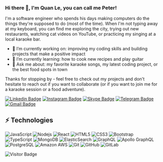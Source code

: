 ### Hi there 👋, I'm Quan Le, you can call me Peter!

I'm a software engineer who spends his days making computers do the things they're supposed to do (most of the time). When I'm not typing away at my keyboard, you can find me exploring the city, trying out new restaurants, watching cat videos on YouTube, or practicing my singing at a local karaoke bar.

- 🔭 I’m currently working on: improving my coding skills and building projects that make a positive impact
- 🌱 I’m currently learning: how to cook new recipes and play guitar
- 💬 Ask me about: my favorite karaoke songs, my latest coding project, or the best food spots in town

Thanks for stopping by - feel free to check out my projects and don't hesitate to reach out if you want to collaborate (or if you want to join me for a karaoke session or a food adventure).

[![Linkedin Badge](https://img.shields.io/badge/-quanls-blue?style=flat-square&logo=Linkedin&logoColor=white&link=https://www.linkedin.com/in/quanls/)](https://www.linkedin.com/in/quanls/)
[![Instagram Badge](https://img.shields.io/badge/-quanls2509-purple?style=flat-square&logo=instagram&logoColor=white&link=https://instagram.com/quanls2509/)](https://instagram.com/quanls2509)
[![Skype Badge](https://img.shields.io/badge/-quanls2509-blue?style=flat-square&logo=skype&logoColor=white&link=https://join.skype.com/invite/pCfEtg2wSl3F)](https://join.skype.com/invite/pCfEtg2wSl3F)
[![Telegram Badge](https://img.shields.io/badge/-quanls-blue?style=flat-square&logo=skype&logoColor=white&link=https://t.me/quanls)](https://t.me/quanls)
[![Gmail Badge](https://img.shields.io/badge/-quanls2059@gmail.com-c14438?style=flat-square&logo=Gmail&logoColor=white&link=mailto:quanls2059@gmail.com)](mailto:quanls2059@gmail.com)
<!--[![Youtube Badge](https://img.shields.io/badge/-koolkanna-darkred?style=flat-square&logo=youtube&logoColor=white&link=https://www.youtube.com/c/koolkanna)](https://www.youtube.com/c/koolkanna)-->
<!--[![Medium Badge](https://img.shields.io/badge/-@aemmadi-03a57a?style=flat-square&labelColor=000000&logo=Medium&link=https://medium.com/@aemmadi/)](https://medium.com/@aemmadi)-->

## ⚡ Technologies

![JavaScript](https://img.shields.io/badge/-JavaScript-black?style=flat-square&logo=javascript)
![Nodejs](https://img.shields.io/badge/-Nodejs-black?style=flat-square&logo=Node.js)
![React](https://img.shields.io/badge/-React-black?style=flat-square&logo=react)
![HTML5](https://img.shields.io/badge/-HTML5-E34F26?style=flat-square&logo=html5&logoColor=white)
![CSS3](https://img.shields.io/badge/-CSS3-1572B6?style=flat-square&logo=css3)
![Bootstrap](https://img.shields.io/badge/-Bootstrap-563D7C?style=flat-square&logo=bootstrap)
![TypeScript](https://img.shields.io/badge/-TypeScript-007ACC?style=flat-square&logo=typescript)
![MongoDB](https://img.shields.io/badge/-MongoDB-black?style=flat-square&logo=mongodb)
![ElasticSearch](https://img.shields.io/badge/-ElasticSearch-005571?style=flat-square&logo=elasticsearch)
![GraphQL](https://img.shields.io/badge/-GraphQL-E10098?style=flat-square&logo=graphql)
![Apollo GraphQL](https://img.shields.io/badge/-Apollo%20GraphQL-311C87?style=flat-square&logo=apollo-graphql)
![PostgreSQL](https://img.shields.io/badge/-PostgreSQL-336791?style=flat-square&logo=postgresql)
![Amazon AWS](https://img.shields.io/badge/Amazon%20AWS-232F3E?style=flat-square&logo=amazon-aws)
![Git](https://img.shields.io/badge/-Git-black?style=flat-square&logo=git)
![GitHub](https://img.shields.io/badge/-GitHub-181717?style=flat-square&logo=github)
![GitLab](https://img.shields.io/badge/-GitLab-FCA121?style=flat-square&logo=gitlab)

![Visitor Badge](https://visitor-badge.laobi.icu/badge?page_id=quanls)
